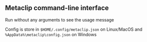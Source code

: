 ## Metaclip command-line interface

Run without any arguments to see the usage message

Config is store in `$HOME/.config/metaclip.json` on Linux/MacOS and `%AppData%\metaclip\config.json` on Windows